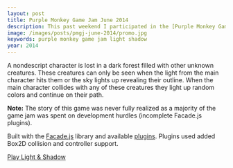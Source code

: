 ```yaml
---
layout: post
title: Purple Monkey Game Jam June 2014
description: This past weekend I participated in the [Purple Monkey Game Jam](http://purplemonkeygamejam.com/), an event run and sponsored by [Cantina](http://cantina.co/) in downtown Boston, MA. The theme for this game jam was **"Light & Shadow"**. Here is brief description of both the story and the functionality of my game.
image: /images/posts/pmgj-june-2014/promo.jpg
keywords: purple monkey game jam light shadow
year: 2014
---
```


A nondescript character is lost in a dark forest filled with other unknown creatures. These creatures can only be seen when the light from the main character hits them or the sky lights up revealing their outline. When the main character collides with any of these creatures they light up random colors and continue on their path.

**Note:** The story of this game was never fully realized as a majority of the game jam was spent on development hurdles (incomplete Facade.js plugins).

Built with the [Facade.js](http://facadejs.com/) library and available [plugins](http://plugins.facadejs.com/). Plugins used added Box2D collision and controller support.

[Play Light & Shadow](http://robotmonsterlovesyou.github.io/purplemonkeygamejam-june-2014/)

